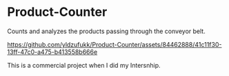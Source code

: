 # Product-Counter


Counts and analyzes the products passing through the conveyor belt.

https://github.com/yldzufukk/Product-Counter/assets/84462888/41c11f30-13ff-47c0-a475-b413558b666e

This is a commercial project when I did my Intersnhip.

